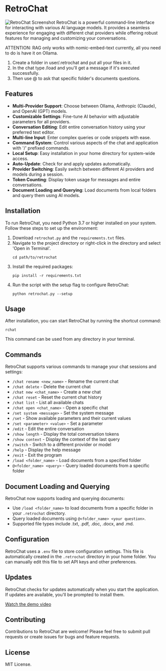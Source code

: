 # RetroChat
![RetroChat Screenshot](https://imgur.com/a/HIXknlE)
RetroChat is a powerful command-line interface for interacting with various AI language models. It provides a seamless experience for engaging with different chat providers while offering robust features for managing and customizing your conversations.

ATTENTION: RAG only works with nomic-embed-text currently, all you need to do is have it on Ollama.

1. Create a folder in user/.retrochat and put all your files in it.
2. In the chat type /load <folder name> and you'll get a message if it's executed successfully.
3. Then use @<folder name> to ask that specific folder's documents questions.

## Features

- **Multi-Provider Support**: Choose between Ollama, Anthropic (Claude), and OpenAI (GPT) models.
- **Customizable Settings**: Fine-tune AI behavior with adjustable parameters for all providers.
- **Conversation Editing**: Edit entire conversation history using your preferred text editor.
- **Multi-line Input**: Enter complex queries or code snippets with ease.
- **Command System**: Control various aspects of the chat and application with '/' prefixed commands.
- **Local Setup**: Easy installation in your home directory for system-wide access.
- **Auto-Update**: Check for and apply updates automatically.
- **Provider Switching**: Easily switch between different AI providers and models during a session.
- **Token Counting**: Display token usage for messages and entire conversations.
- **Document Loading and Querying**: Load documents from local folders and query them using AI models.

## Installation

To run RetroChat, you need Python 3.7 or higher installed on your system. Follow these steps to set up the environment:

1. Download `retrochat.py` and the `requirements.txt` files.
2. Navigate to the project directory or right-click in the directory and select 'Open in Terminal'.
   ```
   cd path/to/retrochat
   ```
3. Install the required packages:
   ```
   pip install -r requirements.txt
   ```
4. Run the script with the setup flag to configure RetroChat:
   ```
   python retrochat.py --setup
   ```

## Usage

After installation, you can start RetroChat by running the shortcut command:

```
rchat
```

This command can be used from any directory in your terminal.

## Commands

RetroChat supports various commands to manage your chat sessions and settings:

- `/chat rename <new_name>` - Rename the current chat
- `/chat delete` - Delete the current chat
- `/chat new <chat_name>` - Create a new chat
- `/chat reset` - Reset the current chat history
- `/chat list` - List all available chats
- `/chat open <chat_name>` - Open a specific chat
- `/set system <message>` - Set the system message
- `/set` - Show available parameters and their current values
- `/set <parameter> <value>` - Set a parameter
- `/edit` - Edit the entire conversation
- `/show length` - Display the total conversation tokens
- `/show context` - Display the context of the last query
- `/switch` - Switch to a different provider or model
- `/help` - Display the help message
- `/exit` - Exit the program
- `/load <folder_name>` - Load documents from a specified folder
- `@<folder_name> <query>` - Query loaded documents from a specific folder

## Document Loading and Querying

RetroChat now supports loading and querying documents:

- Use `/load <folder_name>` to load documents from a specific folder in your `.retrochat` directory.
- Query loaded documents using `@<folder_name> <your question>`.
- Supported file types include .txt, .pdf, .doc, .docx, and .md.

## Configuration

RetroChat uses a `.env` file to store configuration settings. This file is automatically created in the `.retrochat` directory in your home folder. You can manually edit this file to set API keys and other preferences.

## Updates

RetroChat checks for updates automatically when you start the application. If updates are available, you'll be prompted to install them.

[Watch the demo video](https://vimeo.com/981646011)

## Contributing

Contributions to RetroChat are welcome! Please feel free to submit pull requests or create issues for bugs and feature requests.

## License

MIT License.
